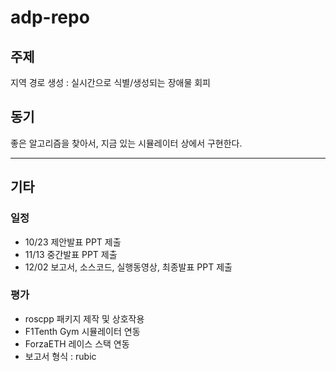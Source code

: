 # adp-repo

## 주제

지역 경로 생성 : 실시간으로 식별/생성되는 장애물 회피

## 동기

좋은 알고리즘을 찾아서, 지금 있는 시뮬레이터 상에서 구현한다.

---

## 기타

### 일정

- 10/23 제안발표 PPT 제출
- 11/13 중간발표 PPT 제출
- 12/02 보고서, 소스코드, 실행동영상, 최종발표 PPT 제출

### 평가

- roscpp 패키지 제작 및 상호작용
- F1Tenth Gym 시뮬레이터 연동
- ForzaETH 레이스 스택 연동
- 보고서 형식 : rubic
